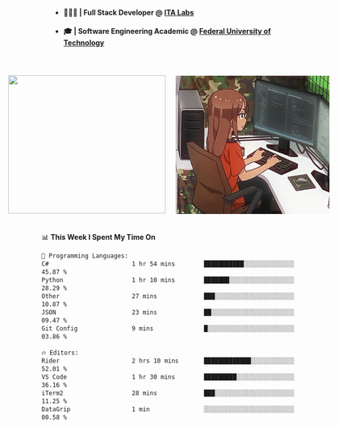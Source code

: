 <body style="margin-bottom: 40px; gap: 20px">
  <div style="display: flex; flex-direction: column; width: auto; margin: 0 auto; padding: 20px;">
    <ul style="flex: 1; margin-bottom: 20px;">
      <li><h4>🧑🏽‍💻 | Full Stack Developer @ <a href="https://itafrotas.com//">ITA Labs</a></h4></li>
      <li><h4>🎓 | Software Engineering Academic @ <a href="http://www.utfpr.edu.br/">Federal University of Technology</a></h4></li>
      <br/>
    </ul>
    <div style="display: flex; justify-content: center; align-items: center; gap: 20px;">
      <a href="https://skillicons.dev">
        <img width="312" height="274" src="https://skillicons.dev/icons?i=cs,dotnet,php,laravel,ts,js,nodejs,react,swift,java,adonis,postgres,mysql,mongodb,postman,c,heroku,gradle,npm,flutter,docker,aws,redis,kubernetes&theme=light&&perline=4" />
      </a>
      <img width="312" height="274" src="assets/umiko.gif" alt="Computer Boy" />
    </div>
  </div>
</body>


<!--START_SECTION:waka-->
📊 **This Week I Spent My Time On** 

```text
💬 Programming Languages: 
C#                       1 hr 54 mins        ███████████░░░░░░░░░░░░░░   45.87 % 
Python                   1 hr 10 mins        ███████░░░░░░░░░░░░░░░░░░   28.29 % 
Other                    27 mins             ███░░░░░░░░░░░░░░░░░░░░░░   10.87 % 
JSON                     23 mins             ██░░░░░░░░░░░░░░░░░░░░░░░   09.47 % 
Git Config               9 mins              █░░░░░░░░░░░░░░░░░░░░░░░░   03.86 % 

🔥 Editors: 
Rider                    2 hrs 10 mins       █████████████░░░░░░░░░░░░   52.01 % 
VS Code                  1 hr 30 mins        █████████░░░░░░░░░░░░░░░░   36.16 % 
iTerm2                   28 mins             ███░░░░░░░░░░░░░░░░░░░░░░   11.25 % 
DataGrip                 1 min               ░░░░░░░░░░░░░░░░░░░░░░░░░   00.58 % 
```


<!--END_SECTION:waka-->

<!--
**danielr0d/danielr0d** is a ✨ _special_ ✨ repository because its `README.md` (this file) appears on your GitHub profile.

Here are some ideas to get you started:

- 🔭 I’m currently working on ...
- 🌱 I’m currently learning ...
- 👯 I’m looking to collaborate on ...
- 🤔 I’m looking for help with ...
- 💬 Ask me about ...
- 📫 How to reach me: ...
- 😄 Pronouns: ...
- ⚡ Fun fact: ...
-->
